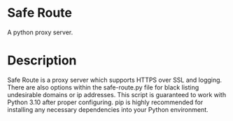 # Safe Route
 A python proxy server.
 
# Description

Safe Route is a proxy server which supports HTTPS over SSL and logging.
There are also options within the safe-route.py file for black listing undesirable domains or ip addresses.
This script is guaranteed to work with Python 3.10 after proper configuring.
pip is highly recommended for installing any necessary dependencies into your Python environment.
